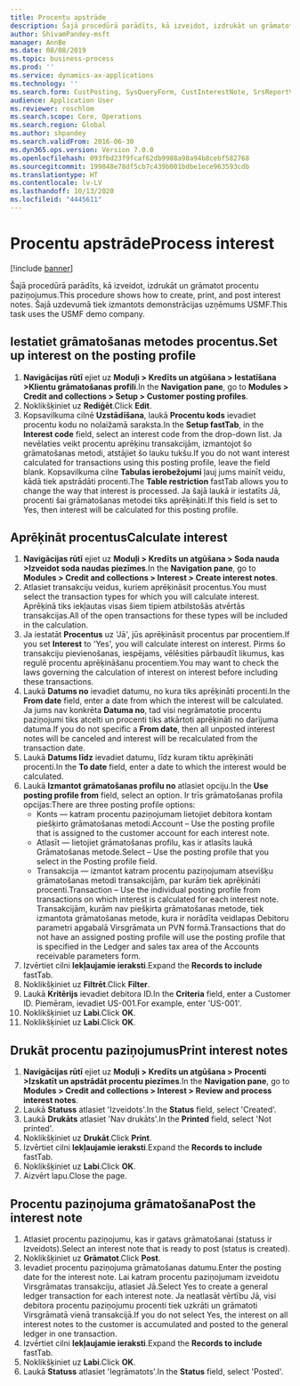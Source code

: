 ```yaml
---
title: Procentu apstrāde
description: Šajā procedūrā parādīts, kā izveidot, izdrukāt un grāmatot procentu paziņojumus.
author: ShivamPandey-msft
manager: AnnBe
ms.date: 08/08/2019
ms.topic: business-process
ms.prod: ''
ms.service: dynamics-ax-applications
ms.technology: ''
ms.search.form: CustPosting, SysQueryForm, CustInterestNote, SrsReportViewerForm
audience: Application User
ms.reviewer: roschlom
ms.search.scope: Core, Operations
ms.search.region: Global
ms.author: shpandey
ms.search.validFrom: 2016-06-30
ms.dyn365.ops.version: Version 7.0.0
ms.openlocfilehash: 093fbd23f9fcaf62db9988a98a94b8cebf582768
ms.sourcegitcommit: 199848e78df5cb7c439b001bdbe1ece963593cdb
ms.translationtype: HT
ms.contentlocale: lv-LV
ms.lasthandoff: 10/13/2020
ms.locfileid: "4445611"
---
```

# <a name="process-interest"></a><span data-ttu-id="ae269-103">Procentu apstrāde</span><span class="sxs-lookup"><span data-stu-id="ae269-103">Process interest</span></span>

[!include [banner](../../includes/banner.md)]

<span data-ttu-id="ae269-104">Šajā procedūrā parādīts, kā izveidot, izdrukāt un grāmatot procentu paziņojumus.</span><span class="sxs-lookup"><span data-stu-id="ae269-104">This procedure shows how to create, print, and post interest notes.</span></span> <span data-ttu-id="ae269-105">Šajā uzdevumā tiek izmantots demonstrācijas uzņēmums USMF.</span><span class="sxs-lookup"><span data-stu-id="ae269-105">This task uses the USMF demo company.</span></span>


## <a name="set-up-interest-on-the-posting-profile"></a><span data-ttu-id="ae269-106">Iestatiet grāmatošanas metodes procentus.</span><span class="sxs-lookup"><span data-stu-id="ae269-106">Set up interest on the posting profile</span></span>
1. <span data-ttu-id="ae269-107">**Navigācijas rūtī** ejiet uz **Moduļi > Kredīts un atgūšana > Iestatīšana >Klientu grāmatošanas profili**.</span><span class="sxs-lookup"><span data-stu-id="ae269-107">In the **Navigation pane**, go to **Modules > Credit and collections > Setup > Customer posting profiles**.</span></span>
2. <span data-ttu-id="ae269-108">Noklikšķiniet uz **Rediģēt**.</span><span class="sxs-lookup"><span data-stu-id="ae269-108">Click **Edit**.</span></span>
3. <span data-ttu-id="ae269-109">Kopsavilkuma cilnē **Uzstādīšana**, laukā **Procentu kods** ievadiet procentu kodu no nolaižamā saraksta.</span><span class="sxs-lookup"><span data-stu-id="ae269-109">In the **Setup fastTab**, in the **Interest code** field, select an interest code from the drop-down list.</span></span> <span data-ttu-id="ae269-110">Ja nevēlaties veikt procentu aprēķinu transakcijām, izmantojot šo grāmatošanas metodi, atstājiet šo lauku tukšu.</span><span class="sxs-lookup"><span data-stu-id="ae269-110">If you do not want interest calculated for transactions using this posting profile, leave the field blank.</span></span> <span data-ttu-id="ae269-111">Kopsavilkuma cilne **Tabulas ierobežojumi** ļauj jums mainīt veidu, kādā tiek apstrādāti procenti.</span><span class="sxs-lookup"><span data-stu-id="ae269-111">The **Table restriction** fastTab allows you to change the way that interest is processed.</span></span> <span data-ttu-id="ae269-112">Ja šajā laukā ir iestatīts Jā, procenti šai grāmatošanas metodei tiks aprēķināti.</span><span class="sxs-lookup"><span data-stu-id="ae269-112">If this field is set to Yes, then interest will be calculated for this posting profile.</span></span>  

## <a name="calculate-interest"></a><span data-ttu-id="ae269-113">Aprēķināt procentus</span><span class="sxs-lookup"><span data-stu-id="ae269-113">Calculate interest</span></span>
1. <span data-ttu-id="ae269-114">**Navigācijas rūtī** ejiet uz **Moduļi > Kredīts un atgūšana > Soda nauda >Izveidot soda naudas piezīmes**.</span><span class="sxs-lookup"><span data-stu-id="ae269-114">In the **Navigation pane**, go to **Modules > Credit and collections > Interest > Create interest notes**.</span></span>
2. <span data-ttu-id="ae269-115">Atlasiet transakciju veidus, kuriem aprēķināsit procentus.</span><span class="sxs-lookup"><span data-stu-id="ae269-115">You must select the transaction types for which you will calculate interest.</span></span> <span data-ttu-id="ae269-116">Aprēķinā tiks iekļautas visas šiem tipiem atbilstošās atvērtās transakcijas.</span><span class="sxs-lookup"><span data-stu-id="ae269-116">All of the open transactions for these types will be included in the calculation.</span></span>  
3. <span data-ttu-id="ae269-117">Ja iestatāt **Procentus** uz 'Jā', jūs aprēķināsit procentus par procentiem.</span><span class="sxs-lookup"><span data-stu-id="ae269-117">If you set **Interest** to 'Yes', you will calculate interest on interest.</span></span> <span data-ttu-id="ae269-118">Pirms šo transakciju pievienošanas, iespējams, vēlēsities pārbaudīt likumus, kas regulē procentu aprēķināšanu procentiem.</span><span class="sxs-lookup"><span data-stu-id="ae269-118">You may want to check the laws governing the calculation of interest on interest before including these transactions.</span></span>  
4. <span data-ttu-id="ae269-119">Laukā **Datums no** ievadiet datumu, no kura tiks aprēķināti procenti.</span><span class="sxs-lookup"><span data-stu-id="ae269-119">In the **From date** field, enter a date from which the interest will be calculated.</span></span> <span data-ttu-id="ae269-120">Ja jums nav konkrēta **Datuma no**, tad visi negrāmatotie procentu paziņojumi tiks atcelti un procenti tiks atkārtoti aprēķināti no darījuma datuma.</span><span class="sxs-lookup"><span data-stu-id="ae269-120">If you do not specific a **From date**, then all unposted interest notes will be canceled and interest will be recalculated from the transaction date.</span></span>
5. <span data-ttu-id="ae269-121">Laukā **Datums līdz** ievadiet datumu, līdz kuram tiktu aprēķināti procenti.</span><span class="sxs-lookup"><span data-stu-id="ae269-121">In the **To date** field, enter a date to which the interest would be calculated.</span></span>
6. <span data-ttu-id="ae269-122">Laukā **Izmantot grāmatošanas profilu no** atlasiet opciju.</span><span class="sxs-lookup"><span data-stu-id="ae269-122">In the **Use posting profile from** field, select an option.</span></span> <span data-ttu-id="ae269-123">Ir trīs grāmatošanas profila opcijas:</span><span class="sxs-lookup"><span data-stu-id="ae269-123">There are three posting profile options:</span></span>
    - <span data-ttu-id="ae269-124">Konts — katram procentu paziņojumam lietojiet debitora kontam piešķirto grāmatošanas metodi.</span><span class="sxs-lookup"><span data-stu-id="ae269-124">Account – Use the posting profile that is assigned to the customer account for each interest note.</span></span> 
    - <span data-ttu-id="ae269-125">Atlasīt — lietojiet grāmatošanas profilu, kas ir atlasīts laukā Grāmatošanas metode.</span><span class="sxs-lookup"><span data-stu-id="ae269-125">Select – Use the posting profile that you select in the Posting profile field.</span></span>
    - <span data-ttu-id="ae269-126">Transakcija — izmantot katram procentu paziņojumam atsevišķu grāmatošanas metodi transakcijām, par kurām tiek aprēķināti procenti.</span><span class="sxs-lookup"><span data-stu-id="ae269-126">Transaction – Use the individual posting profile from transactions on which interest is calculated for each interest note.</span></span> <span data-ttu-id="ae269-127">Transakcijām, kurām nav piešķirta grāmatošanas metode, tiek izmantota grāmatošanas metode, kura ir norādīta veidlapas Debitoru parametri apgabalā Virsgrāmata un PVN formā.</span><span class="sxs-lookup"><span data-stu-id="ae269-127">Transactions that do not have an assigned posting profile will use the posting profile that is specified in the Ledger and sales tax area of the Accounts receivable parameters form.</span></span>  
7. <span data-ttu-id="ae269-128">Izvērtiet cilni **Iekļaujamie ieraksti**.</span><span class="sxs-lookup"><span data-stu-id="ae269-128">Expand the **Records to include** fastTab.</span></span>
8. <span data-ttu-id="ae269-129">Noklikšķiniet uz **Filtrēt**.</span><span class="sxs-lookup"><span data-stu-id="ae269-129">Click **Filter**.</span></span>
9. <span data-ttu-id="ae269-130">Laukā **Kritērijs** ievadiet debitora ID.</span><span class="sxs-lookup"><span data-stu-id="ae269-130">In the **Criteria** field, enter a Customer ID.</span></span> <span data-ttu-id="ae269-131">Piemēram, ievadiet US-001.</span><span class="sxs-lookup"><span data-stu-id="ae269-131">For example, enter 'US-001'.</span></span>
6. <span data-ttu-id="ae269-132">Noklikšķiniet uz **Labi**.</span><span class="sxs-lookup"><span data-stu-id="ae269-132">Click **OK**.</span></span>
7. <span data-ttu-id="ae269-133">Noklikšķiniet uz **Labi**.</span><span class="sxs-lookup"><span data-stu-id="ae269-133">Click **OK**.</span></span>

## <a name="print-interest-notes"></a><span data-ttu-id="ae269-134">Drukāt procentu paziņojumus</span><span class="sxs-lookup"><span data-stu-id="ae269-134">Print interest notes</span></span>
1. <span data-ttu-id="ae269-135">**Navigācijas rūtī** ejiet uz **Moduļi > Kredīts un atgūšana > Procenti >Izskatīt un apstrādāt procentu piezīmes**.</span><span class="sxs-lookup"><span data-stu-id="ae269-135">In the **Navigation pane**, go to **Modules > Credit and collections > Interest > Review and process interest notes**.</span></span>
2. <span data-ttu-id="ae269-136">Laukā **Statuss** atlasiet 'Izveidots'.</span><span class="sxs-lookup"><span data-stu-id="ae269-136">In the **Status** field, select 'Created'.</span></span>
3. <span data-ttu-id="ae269-137">Laukā **Drukāts** atlasiet 'Nav drukāts'.</span><span class="sxs-lookup"><span data-stu-id="ae269-137">In the **Printed** field, select 'Not printed'.</span></span>
4. <span data-ttu-id="ae269-138">Noklikšķiniet uz **Drukāt**.</span><span class="sxs-lookup"><span data-stu-id="ae269-138">Click **Print**.</span></span>
5. <span data-ttu-id="ae269-139">Izvērtiet cilni **Iekļaujamie ieraksti**.</span><span class="sxs-lookup"><span data-stu-id="ae269-139">Expand the **Records to include** fastTab.</span></span>
6. <span data-ttu-id="ae269-140">Noklikšķiniet uz **Labi**.</span><span class="sxs-lookup"><span data-stu-id="ae269-140">Click **OK**.</span></span>
7. <span data-ttu-id="ae269-141">Aizvērt lapu.</span><span class="sxs-lookup"><span data-stu-id="ae269-141">Close the page.</span></span>

## <a name="post-the-interest-note"></a><span data-ttu-id="ae269-142">Procentu paziņojuma grāmatošana</span><span class="sxs-lookup"><span data-stu-id="ae269-142">Post the interest note</span></span>
1. <span data-ttu-id="ae269-143">Atlasiet procentu paziņojumu, kas ir gatavs grāmatošanai (statuss ir Izveidots).</span><span class="sxs-lookup"><span data-stu-id="ae269-143">Select an interest note that is ready to post (status is created).</span></span>
2. <span data-ttu-id="ae269-144">Noklikšķiniet uz **Grāmatot**.</span><span class="sxs-lookup"><span data-stu-id="ae269-144">Click **Post**.</span></span>
3. <span data-ttu-id="ae269-145">Ievadiet procentu paziņojuma grāmatošanas datumu.</span><span class="sxs-lookup"><span data-stu-id="ae269-145">Enter the posting date for the interest note.</span></span> <span data-ttu-id="ae269-146">Lai katram procentu paziņojumam izveidotu Virsgrāmatas transakciju, atlasiet Jā.</span><span class="sxs-lookup"><span data-stu-id="ae269-146">Select Yes to create a general ledger transaction for each interest note.</span></span> <span data-ttu-id="ae269-147">Ja neatlasāt vērtību Jā, visi debitora procentu paziņojumu procenti tiek uzkrāti un grāmatoti Virsgrāmatā vienā transakcijā.</span><span class="sxs-lookup"><span data-stu-id="ae269-147">If you do not select Yes, the interest on all interest notes to the customer is accumulated and posted to the general ledger in one transaction.</span></span>  
4. <span data-ttu-id="ae269-148">Izvērtiet cilni **Iekļaujamie ieraksti**.</span><span class="sxs-lookup"><span data-stu-id="ae269-148">Expand the **Records to include** fastTab.</span></span>
5. <span data-ttu-id="ae269-149">Noklikšķiniet uz **Labi**.</span><span class="sxs-lookup"><span data-stu-id="ae269-149">Click **OK**.</span></span>
6. <span data-ttu-id="ae269-150">Laukā **Statuss** atlasiet 'Iegrāmatots'.</span><span class="sxs-lookup"><span data-stu-id="ae269-150">In the **Status** field, select 'Posted'.</span></span>

